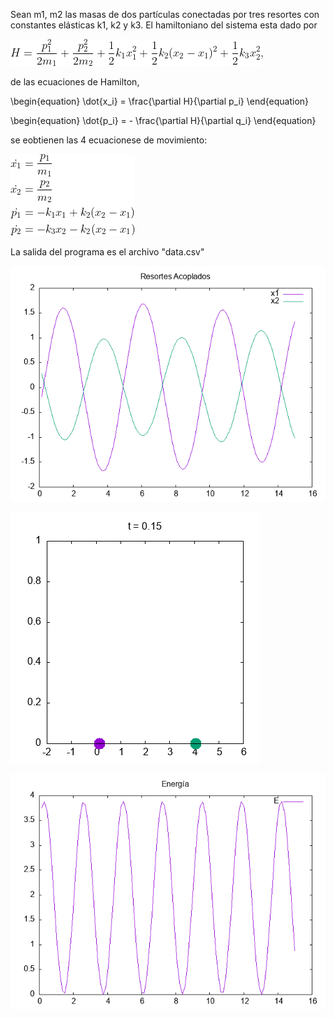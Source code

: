  Sean m1, m2 las masas de dos partículas conectadas por tres resortes con constantes elásticas k1, k2 y k3. El hamiltoniano del sistema esta dado por

![Hamiltoniano](H.png)

de las ecuaciones de Hamilton,

\begin{equation}
\dot{x_i} = \frac{\partial H}{\partial p_i}
\end{equation}

\begin{equation}
\dot{p_i} = - \frac{\partial H}{\partial q_i}
\end{equation}

se eobtienen las 4 ecuacionese de movimiento:

![Sistema de ecuaciones](sys.png)

La salida del programa es el archivo "data.csv"

![Gráfica](grafica.png)

![Animación](animacion.gif)

![Energía](grafica2.png)